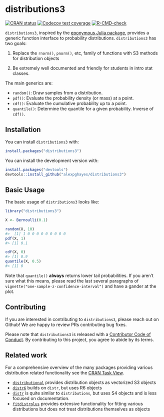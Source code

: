 
<!-- README.md is generated from README.Rmd. Please edit that file -->

# distributions3

<!-- badges: start -->

[![CRAN
status](https://www.r-pkg.org/badges/version/distributions3)](https://cran.r-project.org/package=distributions3)
[![Codecov test
coverage](https://codecov.io/gh/alexpghayes/distributions3/branch/main/graph/badge.svg)](https://app.codecov.io/gh/alexpghayes/distributions3?branch=main)
[![R-CMD-check](https://github.com/alexpghayes/distributions3/actions/workflows/R-CMD-check.yaml/badge.svg)](https://github.com/alexpghayes/distributions3/actions/workflows/R-CMD-check.yaml)
<!-- badges: end -->

`distributions3`, inspired by the [eponymous Julia
package](https://github.com/JuliaStats/Distributions.jl), provides a
generic function interface to probability distributions.
`distributions3` has two goals:

1.  Replace the `rnorm()`, `pnorm()`, etc, family of functions with S3
    methods for distribution objects

2.  Be extremely well documented and friendly for students in intro stat
    classes.

The main generics are:

- `random()`: Draw samples from a distribution.
- `pdf()`: Evaluate the probability density (or mass) at a point.
- `cdf()`: Evaluate the cumulative probability up to a point.
- `quantile()`: Determine the quantile for a given probability. Inverse
  of `cdf()`.

## Installation

You can install `distributions3` with:

``` r
install.packages("distributions3")
```

You can install the development version with:

``` r
install.packages("devtools")
devtools::install_github("alexpghayes/distributions3")
```

## Basic Usage

The basic usage of `distributions3` looks like:

``` r
library("distributions3")

X <- Bernoulli(0.1)

random(X, 10)
#>  [1] 1 0 0 0 0 0 0 0 0 0
pdf(X, 1)
#> [1] 0.1

cdf(X, 0)
#> [1] 0.9
quantile(X, 0.5)
#> [1] 0
```

Note that `quantile()` **always** returns lower tail probabilities. If
you aren’t sure what this means, please read the last several paragraphs
of `vignette("one-sample-z-confidence-interval")` and have a gander at
the plot.

## Contributing

If you are interested in contributing to `distributions3`, please reach
out on Github! We are happy to review PRs contributing bug fixes.

Please note that `distributions3` is released with a [Contributor Code
of
Conduct](https://alexpghayes.github.io/distributions3/CODE_OF_CONDUCT.html).
By contributing to this project, you agree to abide by its terms.

## Related work

For a comprehensive overview of the many packages providing various
distribution related functionality see the [CRAN Task
View](https://cran.r-project.org/view=Distributions).

- [`distributional`](https://cran.r-project.org/package=distributional)
  provides distribution objects as vectorized S3 objects
- [`distr6`](https://cran.r-project.org/package=distr6) builds on
  `distr`, but uses R6 objects
- [`distr`](https://cran.r-project.org/package=distr) is quite similar
  to `distributions`, but uses S4 objects and is less focused on
  documentation.
- [`fitdistrplus`](https://cran.r-project.org/package=fitdistrplus)
  provides extensive functionality for fitting various distributions but
  does not treat distributions themselves as objects

